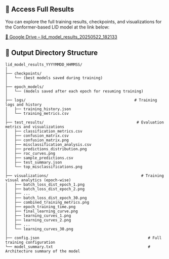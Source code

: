## 🔗 Access Full Results

You can explore the full training results, checkpoints, and visualizations for the Conformer-based LID model at the link below:

[📁 Google Drive – lid_model_results_20250522_182133](https://drive.google.com/drive/folders/1itCJihuMkRx9ouccISsXvzWozaFIhf_0)







## 📂 Output Directory Structure

```
lid_model_results_YYYYMMDD_HHMMSS/
│
├── checkpoints/
│   └── (best models saved during training)
│
├── epoch_models/
│   └── (models saved after each epoch for resuming training)
│
├── logs/                                                # Training logs and history
│   ├── training_history.json
│   └── training_metrics.csv
│
├── test_results/                                         # Evaluation metrics and visualizations
│   ├── classification_metrics.csv
│   ├── confusion_matrix.csv
│   ├── confusion_matrix.png
│   ├── misclassification_analysis.csv
│   ├── predictions_distribution.png
│   ├── roc_curves.png
│   ├── sample_predictions.csv
│   ├── test_summary.json
│   └── top_misclassifications.png
│
├── visualizations/                                         # Training visual analytics (epoch-wise)
│   ├── batch_loss_dist_epoch_1.png
│   ├── batch_loss_dist_epoch_2.png
│   ├── ...
│   ├── batch_loss_dist_epoch_30.png
│   ├── combined_training_metrics.png
│   ├── epoch_training_time.png
│   ├── final_learning_curve.png
│   ├── learning_curves_1.png
│   ├── learning_curves_2.png
│   ├── ...
│   └── learning_curves_30.png
│
├── config.json                                                # Full training configuration
└── model_summary.txt                                          # Architecture summary of the model

```
